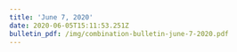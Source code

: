 ```yaml
---
title: 'June 7, 2020'
date: 2020-06-05T15:11:53.251Z
bulletin_pdf: /img/combination-bulletin-june-7-2020.pdf
---
```


